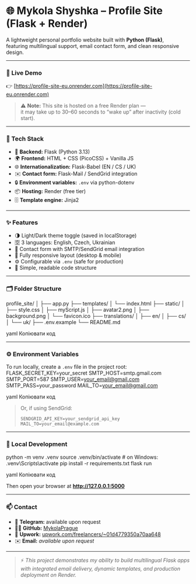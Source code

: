 # 🌐 Mykola Shyshka – Profile Site (Flask + Render)

A lightweight personal portfolio website built with **Python (Flask)**,  
featuring multilingual support, email contact form, and clean responsive design.

---

### 🚀 Live Demo  
👉 [https://profile-site-eu.onrender.com](https://profile-site-eu.onrender.com)

> ⚠️ **Note:** This site is hosted on a free Render plan —  
> it may take up to 30–60 seconds to “wake up” after inactivity (cold start).

---

### 🧩 Tech Stack
- 🐍 **Backend:** Flask (Python 3.13)  
- 🌍 **Frontend:** HTML + CSS (PicoCSS) + Vanilla JS  
- 🌐 **Internationalization:** Flask-Babel (EN / CS / UK)  
- ✉️ **Contact form:** Flask-Mail / SendGrid integration  
- 🔒 **Environment variables:** `.env` via python-dotenv  
- 📦 **Hosting:** Render (free tier)  
- 🗄️ **Template engine:** Jinja2  

---

### ✨ Features
- 🌗 Light/Dark theme toggle (saved in localStorage)  
- 🈳 3 languages: English, Czech, Ukrainian  
- 💬 Contact form with SMTP/SendGrid email integration  
- 📱 Fully responsive layout (desktop & mobile)  
- ⚙️ Configurable via `.env` (safe for production)  
- 🧠 Simple, readable code structure  

---

### 🗂️ Folder Structure
profile_site/
│
├── app.py
├── templates/
│ └── index.html
├── static/
│ ├── style.css
│ ├── myScript.js
│ ├── avatar2.png
│ ├── background.png
│ └── favicon.ico
├── translations/
│ ├── en/
│ ├── cs/
│ └── uk/
├── .env.example
└── README.md

yaml
Копіювати код

---

### ⚙️ Environment Variables
To run locally, create a `.env` file in the project root:
FLASK_SECRET_KEY=your_secret
SMTP_HOST=smtp.gmail.com
SMTP_PORT=587
SMTP_USER=your_email@gmail.com
SMTP_PASS=your_password
MAIL_TO=your_email@gmail.com

yaml
Копіювати код

> Or, if using SendGrid:
> ```
> SENDGRID_API_KEY=your_sendgrid_api_key
> MAIL_TO=your_email@example.com
> ```

---

### 🧭 Local Development
python -m venv .venv
source .venv/bin/activate # on Windows: .venv\Scripts\activate
pip install -r requirements.txt
flask run

yaml
Копіювати код

Then open your browser at **http://127.0.0.1:5000**

---

### 📫 Contact
- 💬 **Telegram:** available upon request  
- 🧑‍💻 **GitHub:** [MykolaPrague](https://github.com/MykolaPrague)  
- 🧰 **Upwork:** [upwork.com/freelancers/~01d4779350a70aa648](https://www.upwork.com/freelancers/~01d4779350a70aa648)  
- ✉️ **Email:** *available upon request*

---

> ⚡ *This project demonstrates my ability to build multilingual Flask apps  
> with integrated email delivery, dynamic templates, and production deployment on Render.*
